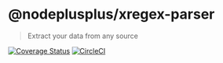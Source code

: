 # @nodeplusplus/xregex-parser

> Extract your data from any source

[![Coverage Status](https://coveralls.io/repos/github/nodeplusplus/xregex-parser/badge.svg)](https://coveralls.io/github/nodeplusplus/xregex-parser)
[![CircleCI](https://circleci.com/gh/nodeplusplus/xregex-parser.svg?style=svg)](https://circleci.com/gh/nodeplusplus/xregex-parser)

